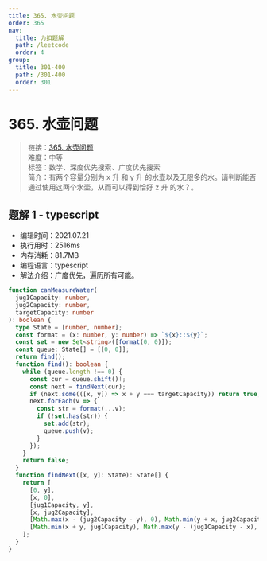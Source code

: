 ```yaml
---
title: 365. 水壶问题
order: 365
nav:
  title: 力扣题解
  path: /leetcode
  order: 4
group:
  title: 301-400
  path: /301-400
  order: 301
---
```


# 365. 水壶问题

> 链接：[365. 水壶问题](https://leetcode-cn.com/problems/water-and-jug-problem/)  
> 难度：中等  
> 标签：数学、深度优先搜索、广度优先搜索  
> 简介：有两个容量分别为 x 升 和 y 升 的水壶以及无限多的水。请判断能否通过使用这两个水壶，从而可以得到恰好 z 升 的水？。

## 题解 1 - typescript

- 编辑时间：2021.07.21
- 执行用时：2516ms
- 内存消耗：81.7MB
- 编程语言：typescript
- 解法介绍：广度优先，遍历所有可能。

```typescript
function canMeasureWater(
  jug1Capacity: number,
  jug2Capacity: number,
  targetCapacity: number
): boolean {
  type State = [number, number];
  const format = (x: number, y: number) => `${x}::${y}`;
  const set = new Set<string>([format(0, 0)]);
  const queue: State[] = [[0, 0]];
  return find();
  function find(): boolean {
    while (queue.length !== 0) {
      const cur = queue.shift()!;
      const next = findNext(cur);
      if (next.some(([x, y]) => x + y === targetCapacity)) return true;
      next.forEach(v => {
        const str = format(...v);
        if (!set.has(str)) {
          set.add(str);
          queue.push(v);
        }
      });
    }
    return false;
  }
  function findNext([x, y]: State): State[] {
    return [
      [0, y],
      [x, 0],
      [jug1Capacity, y],
      [x, jug2Capacity],
      [Math.max(x - (jug2Capacity - y), 0), Math.min(y + x, jug2Capacity)],
      [Math.min(x + y, jug1Capacity), Math.max(y - (jug1Capacity - x), 0)],
    ];
  }
}
```
